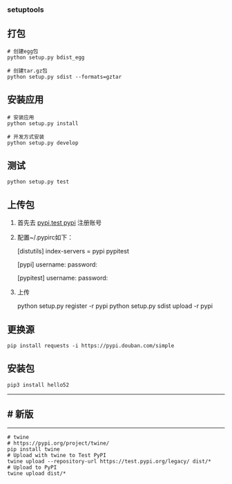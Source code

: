 ### setuptools

打包
----

    # 创建egg包
    python setup.py bdist_egg
    
    # 创建tar.gz包
    python setup.py sdist --formats=gztar
    
安装应用
----
    # 安装应用
    python setup.py install
    
    # 开发方式安装 
    python setup.py develop

测试
----
    
    python setup.py test

上传包
----

1. 首先去 [pypi](https://pypi.org/),[test pypi](https://test.pypi.org/) 注册账号
2. 配置~/.pypirc如下：


    [distutils]
    index-servers =
        pypi
        pypitest
     
    [pypi]
    username:<username>
    password:<password>
     
    [pypitest]
    username:<username>
    password:<password>

3. 上传


    python setup.py register -r pypi
    python setup.py sdist upload -r pypi

    
更换源
----
    pip install requests -i https://pypi.douban.com/simple


安装包
----
    
    pip3 install hello52



--------

## # 新版
---

    # twine 
    # https://pypi.org/project/twine/
    pip install twine
    # Upload with twine to Test PyPI 
    twine upload --repository-url https://test.pypi.org/legacy/ dist/*
    # Upload to PyPI
    twine upload dist/*
